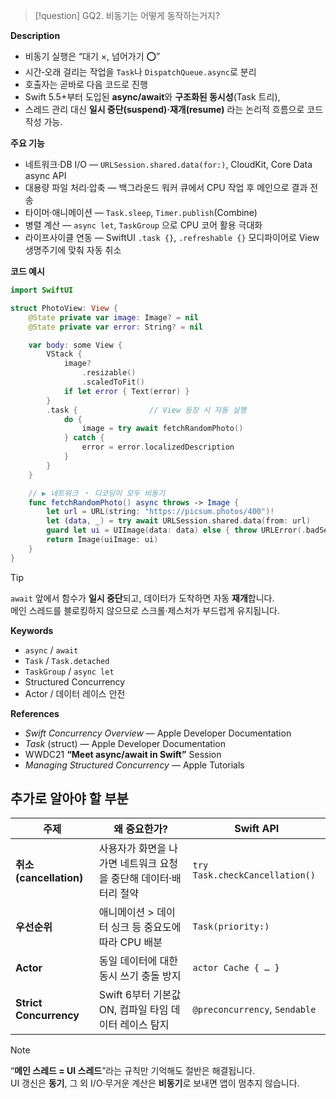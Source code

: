 
> [!question] GQ2. 비동기는 어떻게 동작하는거지?  

**Description**
- 비동기 실행은 “대기 ×, 넘어가기 ⭕”
- 시간‑오래 걸리는 작업을 `Task`나 `DispatchQueue.async`로 분리
- 호출자는 곧바로 다음 코드로 진행
- Swift 5.5+부터 도입된 **async/await**와 **구조화된 동시성**(Task 트리), 
- 스레드 관리 대신 **일시 중단(suspend)·재개(resume)** 라는 논리적 흐름으로 코드 작성 가능.
    

**주요 기능**
- 네트워크·DB I/O — `URLSession.shared.data(for:)`, CloudKit, Core Data async API
- 대용량 파일 처리·압축 — 백그라운드 워커 큐에서 CPU 작업 후 메인으로 결과 전송
- 타이머·애니메이션 — `Task.sleep`, `Timer.publish`(Combine)
- 병렬 계산 — `async let`, `TaskGroup` 으로 CPU 코어 활용 극대화
- 라이프사이클 연동 — SwiftUI `.task {}`, `.refreshable {}` 모디파이어로 View 생명주기에 맞춰 자동 취소
    

**코드 예시**

```swift
import SwiftUI

struct PhotoView: View {
    @State private var image: Image? = nil
    @State private var error: String? = nil

    var body: some View {
        VStack {
            image?
                .resizable()
                .scaledToFit()
            if let error { Text(error) }
        }
        .task {                // View 등장 시 자동 실행
            do {
                image = try await fetchRandomPhoto()
            } catch {
                error = error.localizedDescription
            }
        }
    }

    // ▶︎ 네트워크 ‧ 디코딩이 모두 비동기
    func fetchRandomPhoto() async throws -> Image {
        let url = URL(string: "https://picsum.photos/400")!
        let (data, _) = try await URLSession.shared.data(from: url)
        guard let ui = UIImage(data: data) else { throw URLError(.badServerResponse) }
        return Image(uiImage: ui)
    }
}
```

> [!TIP]  
> `await` 앞에서 함수가 **일시 중단**되고, 데이터가 도착하면 자동 **재개**합니다.  
> 메인 스레드를 블로킹하지 않으므로 스크롤·제스처가 부드럽게 유지됩니다.

**Keywords**
- `async` / `await`
- `Task` / `Task.detached`
- `TaskGroup` / `async let`
- Structured Concurrency
- Actor / 데이터 레이스 안전
    

**References**

- _Swift Concurrency Overview_ — Apple Developer Documentation
- _Task_ (struct) — Apple Developer Documentation
- WWDC21 **“Meet async/await in Swift”** Session
- _Managing Structured Concurrency_ — Apple Tutorials
    

## 추가로 알아야 할 부분

|주제|왜 중요한가?|Swift API|
|---|---|---|
|**취소(cancellation)**|사용자가 화면을 나가면 네트워크 요청을 중단해 데이터·배터리 절약|`try Task.checkCancellation()`|
|**우선순위**|애니메이션 > 데이터 싱크 등 중요도에 따라 CPU 배분|`Task(priority:)`|
|**Actor**|동일 데이터에 대한 동시 쓰기 충돌 방지|`actor Cache { … }`|
|**Strict Concurrency**|Swift 6부터 기본값 ON, 컴파일 타임 데이터 레이스 탐지|`@preconcurrency`, `Sendable`|

> [!NOTE]  
> “**메인 스레드 = UI 스레드**”라는 규칙만 기억해도 절반은 해결됩니다.  
> UI 갱신은 **동기**, 그 외 I/O·무거운 계산은 **비동기**로 보내면 앱이 멈추지 않습니다.